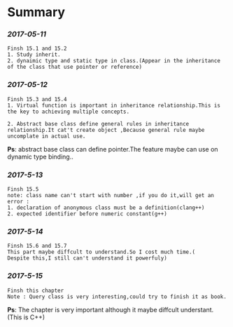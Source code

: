 Summary
===========================
### *2017-05-11*
	Finsh 15.1 and 15.2
	1. Study inherit.
	2. dynaimic type and static type in class.(Appear in the inheritance of the class that use pointer or reference)

### *2017-05-12*
	Finsh 15.3 and 15.4
	1. Virtual function is important in inheritance relationship.This is the key to achieving multiple concepts.

	2. Abstract base class define general rules in inheritance relationship.It cat't create object ,Because general rule maybe uncomplate in actual use.

__Ps__: abstract base class can define pointer.The feature maybe can use on dynamic type binding..

### *2017-5-13*
	Finsh 15.5
	note: class name can't start with number ,if you do it,will get an error :
	1. declaration of anonymous class must be a definition(clang++)
	2. expected identifier before numeric constant(g++)

### *2017-5-14*
	Finsh 15.6 and 15.7
	This part maybe diffcult to understand.So I cost much time.(
	Despite this,I still can't understand it powerfuly)

### *2017-5-15*
	Finsh this chapter
	Note : Query class is very interesting,could try to finish it as book.

__Ps__: The chapter is very important although it maybe diffcult understant.(This is C++) 
